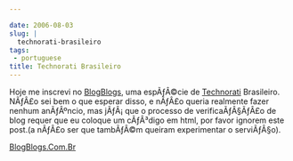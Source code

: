 ```yaml
---

date: 2006-08-03
slug: |
  technorati-brasileiro
tags:
 - portuguese
title: Technorati Brasileiro
---
```


Hoje me inscrevi no [BlogBlogs](http://blogblogs.com.br), uma espÃƒÂ©cie
de [Technorati](http://blog.ogmaciel.com/www.technorati.com) Brasileiro.
NÃƒÂ£o sei bem o que esperar disso, e nÃƒÂ£o queria realmente fazer
nenhum anÃƒÂºncio, mas jÃƒÂ¡ que o processo de verificaÃƒÂ§ÃƒÂ£o de blog
requer que eu coloque um cÃƒÂ³digo em html, por favor ignorem este
post.(a nÃƒÂ£o ser que tambÃƒÂ©m queiram experimentar o serviÃƒÂ§o).

[BlogBlogs.Com.Br](http://blogblogs.com.br/api/claim/144296315/86623/1026)

